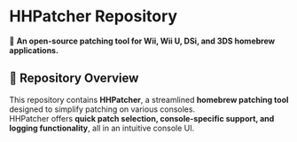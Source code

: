 # **HHPatcher Repository**
🚀 **An open-source patching tool for Wii, Wii U, DSi, and 3DS homebrew applications.**  

## **📌 Repository Overview**
This repository contains **HHPatcher**, a streamlined **homebrew patching tool** designed to simplify patching on various consoles.  
HHPatcher offers **quick patch selection, console-specific support, and logging functionality**, all in an intuitive console UI.  

